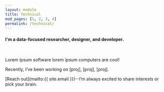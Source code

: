 ```yaml
---
layout: module
title: Technical
mod_pages: [1, 2, 3, 4]
permalink: /technical/
---
```

#### I'm a data-focused researcher, designer, and developer.
<br>

Lorem ipsum software lorem ipsum computers are cool!

Recently, I’ve been working on [proj], [proj], [proj].

[Reach out](mailto:{{ site.email }})--I’m always excited to share interests or pick your brain.
